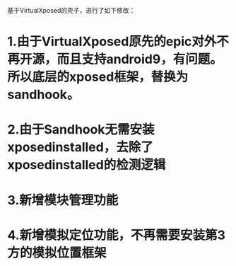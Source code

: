 基于VirtualXposed的壳子，进行了如下修改：
# 1.由于VirtualXposed原先的epic对外不再开源，而且支持android9，有问题。所以底层的xposed框架，替换为sandhook。
# 2.由于Sandhook无需安装xposedinstalled，去除了xposedinstalled的检测逻辑
# 3.新增模块管理功能
# 4.新增模拟定位功能，不再需要安装第3方的模拟位置框架

